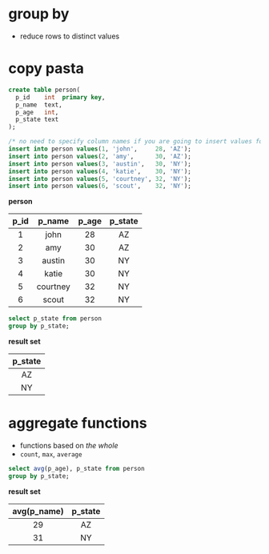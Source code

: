 # group by
* reduce rows to distinct values

# copy pasta

```sql
create table person(
  p_id    int  primary key,
  p_name  text,
  p_age   int,
  p_state text
);

/* no need to specify column names if you are going to insert values for all columns */
insert into person values(1, 'john',     28, 'AZ');
insert into person values(2, 'amy',      30, 'AZ');
insert into person values(3, 'austin',   30, 'NY');
insert into person values(4, 'katie',    30, 'NY');
insert into person values(5, 'courtney', 32, 'NY');
insert into person values(6, 'scout',    32, 'NY');
```

**person**

| p_id |  p_name  | p_age | p_state |
|:----:|:--------:|:-----:|:-------:|
|   1  |   john   |   28  |    AZ   |
|   2  |    amy   |   30  |    AZ   |
|   3  |  austin  |   30  |    NY   |
|   4  |   katie  |   30  |    NY   |
|   5  | courtney |   32  |    NY   |
|   6  |   scout  |   32  |    NY   |

```sql
select p_state from person
group by p_state;
```

**result set**

| p_state |
|:-------:|
|    AZ   |
|    NY   |

# aggregate functions
* functions based on *the whole*
* `count`, `max`, `average`

```sql
select avg(p_age), p_state from person
group by p_state;
```

**result set**

| avg(p_name) | p_state |
|:-----------:|:-------:|
|      29     |    AZ   |
|      31     |    NY   |
